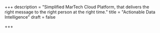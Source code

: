 +++
description = "Simplified MarTech Cloud Platform, that delivers the right message to the right person at the right time."
title = "Actionable Data Intelligence"
draft = false

+++
